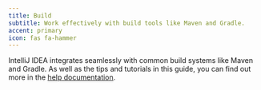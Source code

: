 ```yaml
---
title: Build
subtitle: Work effectively with build tools like Maven and Gradle.
accent: primary
icon: fas fa-hammer
---
```


IntelliJ IDEA integrates seamlessly with common build systems like Maven and Gradle. As well as the tips and tutorials in this guide, you can find out more in the [help documentation](https://www.jetbrains.com/help/idea/compiling-applications.html).